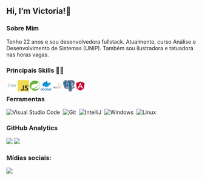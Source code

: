 ##  Hi, I’m Victoria!👋

### Sobre Mim
<p>
    Tenho 22 anos e sou desenvolvedora fullstack. Atualmente, curso Análise e Desenvolvimento de Sistemas (UNIP). Também sou ilustradora e tatuadora nas horas vagas.
<p>
     

### Principais Skills 👩‍💻

<img align="left" alt="Java" width="30px" src="https://raw.githubusercontent.com/github/explore/80688e429a7d4ef2fca1e82350fe8e3517d3494d/topics/java/java.png" />
<img align="left" alt="JavaScript" width="30px" src="https://raw.githubusercontent.com/github/explore/80688e429a7d4ef2fca1e82350fe8e3517d3494d/topics/javascript/javascript.png" />
<img align="left" alt="Spring Boot" width="30px" src="https://raw.githubusercontent.com/github/explore/80688e429a7d4ef2fca1e82350fe8e3517d3494d/topics/spring-boot/spring-boot.png" />
<img align="left" alt="Docker" width="30px" src="https://raw.githubusercontent.com/github/explore/80688e429a7d4ef2fca1e82350fe8e3517d3494d/topics/docker/docker.png" />
<img align="left" alt="Mysql" width="30px" src="https://raw.githubusercontent.com/github/explore/80688e429a7d4ef2fca1e82350fe8e3517d3494d/topics/mysql/mysql.png" />
<img align="left" alt="Postgresql" width="30px" src="https://raw.githubusercontent.com/github/explore/80688e429a7d4ef2fca1e82350fe8e3517d3494d/topics/postgresql/postgresql.png" />
<img align="left" alt="Angular" width="30px" src="https://raw.githubusercontent.com/github/explore/80688e429a7d4ef2fca1e82350fe8e3517d3494d/topics/angular/angular.png" />
<br>

### Ferramentas

![Visual Studio Code](https://img.shields.io/badge/-Visual%20Studio%20Code-05122A?style=for-the-badge&logo=visual-studio-code&logoColor=007ACC)&nbsp;
![Git](https://img.shields.io/badge/-Git-05122A?style=for-the-badge&logo=git)&nbsp;
![IntelliJ](https://img.shields.io/badge/-IntelliJ-05122A?style=for-the-badge&logo=intellij)&nbsp;
![Windows](https://img.shields.io/badge/-Windows-05122A?style=for-the-badge&logo=windows)&nbsp;
![Linux](https://img.shields.io/badge/-linux-05122a?style=for-the-badge&logo=linux)&nbsp;


### GitHub Analytics

<p align="left">
  <img height="145em" src="https://github-readme-stats-eight-theta.vercel.app/api?username=vicmota98&show_icons=true&theme=midnight-purple"/>
  <img height="145em" src="https://github-readme-stats-eight-theta.vercel.app/api/top-langs/?username=vicmota98&layout=compact&langs_count=8&theme=midnight-purple"/>
</p>

### Mídias sociais:

<a href="https://www.linkedin.com/in/victoria-mota98//"><img src="https://img.shields.io/badge/-Victoria_Mota_de_Almeida-0077B5?style=for-the-badge&logo=Linkedin&logoColor=white" /></a>

</p>

<br />
<br />

